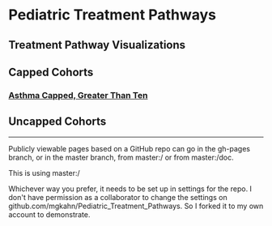 # Pediatric Treatment Pathways

## Treatment Pathway Visualizations
## Capped Cohorts
### [Asthma Capped, Greater Than Ten](./Asthma_Capped_greaterThanTen.html)
## Uncapped Cohorts

<hr/>

Publicly viewable pages based on a GitHub repo can go in the gh-pages 
branch, or in the master branch, from master:/ or from master:/doc.

This is using master:/

Whichever way you prefer, it needs to be set up in settings for the repo. 
I don't have permission as a collaborator to change the settings on 
github.com/mgkahn/Pediatric_Treatment_Pathways. So I forked it to my 
own account to demonstrate.

